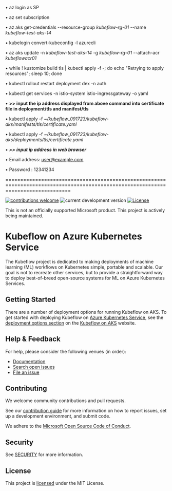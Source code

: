 •	az login as SP

•	az set subscription

•	az aks get-credentials --resource-group _kubeflow-rg-01_ --name _kubeflow-test-aks-14_

•	kubelogin convert-kubeconfig -l azurecli

•	az aks update -n _kubeflow-test-aks-14_ -g _kubeflow-rg-01_ --attach-acr _kubeflowacr01_

•	while ! kustomize build tls | kubectl apply -f -; do echo "Retrying to apply resources"; sleep 10; done

•	kubectl rollout restart deployment dex -n auth

•	kubectl get services -n istio-system istio-ingressgateway -o yaml

•	**>> input the ip address displayed from above command into certificate file in deployment/tls and manifest/tls**

•	kubectl apply -f _~/kubeflow_091723/kubeflow-aks/manifests/tls/certificate.yaml_

•	kubectl apply -f _~/kubeflow_091723/kubeflow-aks/deployments/tls/certificate.yaml_

•	**_>> input ip address in web browser_**

•	Email address: user@example.com

•	Password : 12341234

==================================================================================================================================

[![contributions welcome](https://img.shields.io/badge/contributions-welcome-brightgreen.svg?style=flat)](./CONTRIBUTING.md)
![current development version](https://img.shields.io/badge/Kubeflow-v1.6.1-green)
[![License](https://img.shields.io/github/license/azure/kubeflow-aks)](./LICENSE)

This is not an officially supported Microsoft product. This project is actively being maintained.

# Kubeflow on Azure Kubernetes Service

The Kubeflow project is dedicated to making deployments of machine learning (ML) workflows on Kubernetes simple, portable and scalable. Our goal is not to recreate other services, but to provide a straightforward way to deploy best-of-breed open-source systems for ML on Azure Kubernetes Services.

## Getting Started

There are a number of deployment options for running Kubeflow on AKS. To get started with deploying Kubeflow on [Azure Kubernetes Service](https://learn.microsoft.com/en-us/azure/aks/intro-kubernetes), see the [deployment options section](https://azure.github.io/kubeflow-aks/main/docs/deployment-options/) on the [Kubeflow on AKS](https://azure.github.io/kubeflow-aks/main) website.

## Help & Feedback

For help, please consider the following venues (in order):

* [Documentation](https://azure.github.io/kubeflow-aks/main/docs)
* [Search open issues](https://github.com/Azure/kubeflow-aks/issues)
* [File an issue](https://github.com/Azure/kubeflow-aks/issues/new)

## Contributing

We welcome community contributions and pull requests.

See our [contribution guide](./CONTRIBUTING.md) for more information on how to
report issues, set up a development environment, and submit code.

We adhere to the [Microsoft Open Source Code of Conduct](https://opensource.microsoft.com/codeofconduct/).

## Security

See [SECURITY](./SECURITY.md) for more information.

## License

This project is [licensed](./LICENSE) under the  MIT License.

